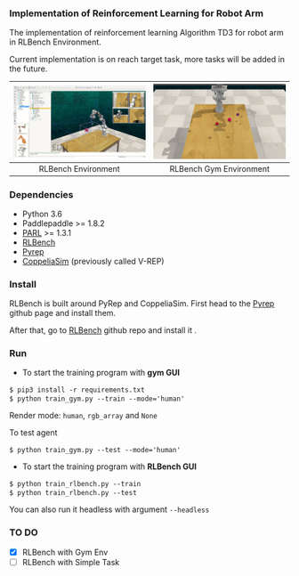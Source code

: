 ### Implementation of Reinforcement Learning  for Robot Arm

The implementation of reinforcement learning Algorithm TD3 for robot arm in RLBench Environment.

Current implementation is on reach target task, more tasks will be added in the future.



| ![](imgs/rlbench_env.gif) | ![](imgs/rlbench_gym.gif) |
| :-------------------------: | :-------------------------: |
| RLBench Environment       | RLBench Gym Environment   |



### Dependencies

- Python 3.6
- Paddlepaddle >= 1.8.2
- [PARL](https://github.com/PaddlePaddle/PARL) >= 1.3.1
- [RLBench](https://github.com/stepjam/RLBench)
- [Pyrep](https://github.com/stepjam/PyRep)
- [CoppeliaSim](http://www.coppeliarobotics.com/) (previously called V-REP)

### Install
RLBench is built around PyRep and CoppeliaSim. First head to the [Pyrep](https://github.com/stepjam/PyRep) github page and install them.

After that, go to [RLBench](https://github.com/stepjam/RLBench) github repo and install it .

### Run

- To start  the training program with **gym GUI**

```
$ pip3 install -r requirements.txt
$ python train_gym.py --train --mode='human'
```

Render mode: `human`, `rgb_array` and `None`

To test agent

```
$ python train_gym.py --test --mode='human'
```




- To start  the training program with **RLBench GUI**

```
$ python train_rlbench.py --train
$ python train_rlbench.py --test
```

You can also run it headless with argument `--headless`



### TO DO

- [x]  RLBench with Gym Env
- [ ]  RLBench with Simple Task